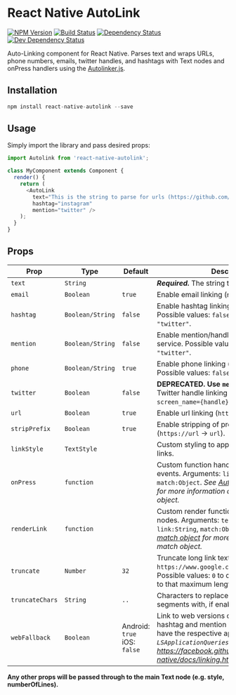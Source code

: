 # React Native AutoLink
[![NPM Version][npm-image]][npm-url] [![Build Status][build-image]][build-url] [![Dependency Status][depstat-image]][depstat-url] [![Dev Dependency Status][devdepstat-image]][devdepstat-url]

Auto-Linking component for React Native. Parses text and wraps URLs, phone numbers, emails, twitter handles, and hashtags with Text nodes and onPress handlers using the [Autolinker.js](https://github.com/gregjacobs/Autolinker.js).

## Installation

```javascript
npm install react-native-autolink --save
```

## Usage

Simply import the library and pass desired props:

```javascript
import Autolink from 'react-native-autolink';

class MyComponent extends Component {
  render() {
    return (
      <AutoLink
        text="This is the string to parse for urls (https://github.com/joshswan/react-native-autolink), phone numbers (415-555-5555), emails (josh@sportifik.com), mentions/handles (@twitter), and hashtags (#exciting)"
        hashtag="instagram"
        mention="twitter" />
    );
  }
}
```

## Props

| Prop | Type | Default | Description |
| ---- | ---- | ------- | ----------- |
| `text` | `String` | | ***Required.*** The string to parse for links. |
| `email` | `Boolean` | `true` | Enable email linking (`mailto:{email}`). |
| `hashtag` | `Boolean/String` | `false` | Enable hashtag linking to supplied service. Possible values: `false`, `"instagram"`, `"twitter"`. |
| `mention` | `Boolean/String` | `false` | Enable mention/handle linking to supplied service. Possible values: `false`, `"instagram"`, `"twitter"`. |
| `phone` | `Boolean/String` | `true` | Enable phone linking (`tel://{number}`). Possible values: `false`, `"text"`|
| `twitter` | `Boolean` | `false` | **DEPRECATED. Use `mention` prop.** Enable Twitter handle linking (`twitter://user?screen_name={handle}`). |
| `url` | `Boolean` | `true` | Enable url linking (`https://{url}`). |
| `stripPrefix` | `Boolean` | `true` | Enable stripping of protocol from link text (`https://url` -> `url`). |
| `linkStyle` | `TextStyle` | | Custom styling to apply to Text nodes of links. |
| `onPress` | `function` | | Custom function handler for link press events. Arguments: `link:String`, `match:Object`. *See [Autolinker.js match object](http://gregjacobs.github.io/Autolinker.js/docs/#!/api/Autolinker.match.Match) for more information about the match object.* |
| `renderLink` | `function` | | Custom render function for rendering link nodes. Arguments: `text:String`, `link:String`, `match:Object`. *See [Autolinker.js match object](http://gregjacobs.github.io/Autolinker.js/docs/#!/api/Autolinker.match.Match) for more information about the match object.* |
| `truncate` | `Number` | `32` | Truncate long link text for display (e.g. `https://www.google.com/../something.html`). Possible values: `0` to disable, `1+` to truncate to that maximum length. |
| `truncateChars` | `String` | `..` | Characters to replace truncated url segments with, if enabled. |
| `webFallback` | `Boolean` | Android: `true` iOS: `false` | Link to web versions of Instagram/Twitter for hashtag and mention links when users don't have the respective app installed. *Requires `LSApplicationQueriesSchemes` on iOS. See: https://facebook.github.io/react-native/docs/linking.html* |

**Any other props will be passed through to the main Text node (e.g. style, numberOfLines).**

[build-url]: https://travis-ci.org/joshswan/react-native-autolink
[build-image]: https://travis-ci.org/joshswan/react-native-autolink.svg?branch=master
[depstat-url]: https://david-dm.org/joshswan/react-native-autolink
[depstat-image]: https://david-dm.org/joshswan/react-native-autolink.svg
[devdepstat-url]: https://david-dm.org/joshswan/react-native-autolink#info=devDependencies
[devdepstat-image]: https://david-dm.org/joshswan/react-native-autolink/dev-status.svg
[npm-url]: https://www.npmjs.com/package/react-native-autolink
[npm-image]: https://badge.fury.io/js/react-native-autolink.svg
